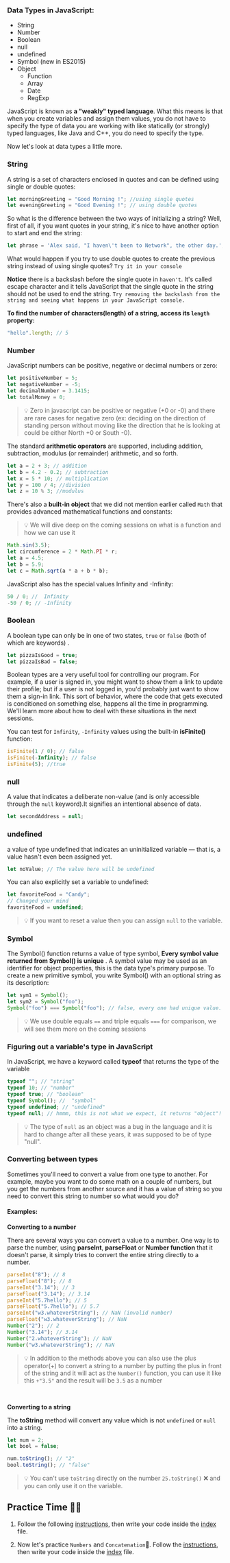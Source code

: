 ### <a id="datatypes">Data Types in JavaScript:</a>

- String
- Number
- Boolean
- null
- undefined
- Symbol (new in ES2015)
- Object
  - Function
  - Array
  - Date
  - RegExp

JavaScript is known as **a "weakly" typed language**. What this means is that when you create variables and assign them values, you do not have to specify the type of data you are working with like statically (or strongly) typed languages, like Java and C++, you do need to specify the type.

Now let's look at data types a little more.

### String

A string is a set of characters enclosed in quotes and can be defined using single or double quotes:

```javascript
let morningGreeting = "Good Morning !"; //using single quotes
let eveningGreeting = "Good Evening !"; // using double quotes
```

So what is the difference between the two ways of initializing a string? Well, first of all, if you want quotes in your string, it's nice to have another option to start and end the string:

```javascript
let phrase = 'Alex said, "I haven\'t been to Network", the other day.';
```

What would happen if you try to use double quotes to create the previous string instead of using single quotes? `Try it in your console`

**Notice** there is a backslash before the single quote in `haven't`. It's called escape character and it tells JavaScript that the single quote in the string should not be used to end the string. `Try removing the backslash from the string and seeing what happens in your JavaScript console.`

**To find the number of characters(length) of a string, access its `length` property:**

```javascript
"hello".length; // 5
```

### Number

JavaScript numbers can be positive, negative or decimal numbers or zero:

```javascript
let positiveNumber = 5;
let negativeNumber = -5;
let decimalNumber = 3.1415;
let totalMoney = 0;
```

> 💡 Zero in javascript can be positive or negative (+0 or -0) and there are rare cases for negative zero (ex: deciding on the direction of standing person without moving like the direction that he is looking at could be either North +0 or South -0).

The standard **arithmetic operators** are supported, including addition, subtraction, modulus (or remainder) arithmetic, and so forth.

```javascript
let a = 2 + 3; // addition
let b = 4.2 - 0.2; // subtraction
let x = 5 * 10; // multiplication
let y = 100 / 4; //division
let z = 10 % 3; //modulus
```

There's also a **built-in object** that we did not mention earlier called `Math` that provides advanced mathematical functions and constants:

> 💡 We will dive deep on the coming sessions on what is a function and how we can use it

```javascript
Math.sin(3.5);
let circumference = 2 * Math.PI * r;
let a = 4.5;
let b = 5.9;
let c = Math.sqrt(a * a + b * b);
```

JavaScript also has the special values Infinity and -Infinity:

```javascript
50 / 0; //  Infinity
-50 / 0; // -Infinity
```

### Boolean

A boolean type can only be in one of two states, `true` or `false` (both of which are keywords) .

```javascript
let pizzaIsGood = true;
let pizzaIsBad = false;
```

Boolean types are a very useful tool for controlling our program. For example, if a user is signed in, you might want to show them a link to update their profile; but if a user is not logged in, you'd probably just want to show them a sign-in link. This sort of behavior, where the code that gets executed is conditioned on something else, happens all the time in programming. We'll learn more about how to deal with these situations in the next sessions.

You can test for `Infinity`, `-Infinity` values using the built-in **isFinite()** function:

```javascript
isFinite(1 / 0); // false
isFinite(-Infinity); // false
isFinite(5); //true
```

### null

A value that indicates a deliberate non-value (and is only accessible through the `null` keyword).It signifies an intentional absence of data.

```javascript
let secondAddress = null;
```

### undefined

a value of type undefined that indicates an uninitialized variable — that is, a value hasn't even been assigned yet.

```javascript
let noValue; // The value here will be undefined
```

You can also explicitly set a variable to undefined:

```javascript
let favoriteFood = "Candy";
// Changed your mind
favoriteFood = undefined;
```

> 💡 If you want to reset a value then you can assign `null` to the variable.

### Symbol

The Symbol() function returns a value of type symbol, **Every symbol value returned from Symbol() is unique** . A symbol value may be used as an identifier for object properties, this is the data type's primary purpose.
To create a new primitive symbol, you write Symbol() with an optional string as its description:

```javascript
let sym1 = Symbol();
let sym2 = Symbol("foo");
Symbol("foo") === Symbol("foo"); // false, every one had unique value.
```

> 💡 We use double equals `==` and triple equals `===` for comparison, we will see them more on the coming sessions

### Figuring out a variable's type in JavaScript

In JavaScript, we have a keyword called **typeof** that returns the type of the variable

```javascript
typeof ""; // "string"
typeof 10; // "number"
typeof true; // "boolean"
typeof Symbol(); //  "symbol"
typeof undefined; // "undefined"
typeof null; // hmmm, this is not what we expect, it returns "object"!
```

> 💡 The type of `null` as an object was a bug in the language and it is hard to change after all these years, it was supposed to be of type "null".

### Converting between types

Sometimes you'll need to convert a value from one type to another. For example, maybe you want to do some math on a couple of numbers, but you get the numbers from another source and it has a value of string so you need to convert this string to number so what would you do?

#### Examples:

**Converting to a number**

There are several ways you can convert a value to a number. One way is to parse the number, using **parseInt**, **parseFloat** or **Number function** that it doesn't parse, it simply tries to convert the entire string directly to a number.

```javascript
parseInt("8"); // 8
parseFloat("8"); // 8
parseInt("3.14"); // 3
parseFloat("3.14"); // 3.14
parseInt("5.7hello"); // 5
parseFloat("5.7hello"); // 5.7
parseInt("w3.whateverString"); // NaN (invalid number)
parseFloat("w3.whateverString"); // NaN
Number("2"); // 2
Number("3.14"); // 3.14
Number("2.whateverString"); // NaN
Number("w3.whateverString"); // NaN
```

> 💡 In addition to the methods above you can also use the plus operator(+) to convert a string to a number by putting the plus in front of the string and it will act as the `Number()` function, you can use it like this `+"3.5"` and the result will be `3.5` as a number

<br />

**Converting to a string**

The **toString** method will convert any value which is not `undefined` or `null` into a string.

```javascript
let num = 2;
let bool = false;

num.toString(); // "2"
bool.toString(); // "false"
```

> 💡 You can't use `toString` directly on the number `25.toString()` ❌ and you can only use it on the variable.

## Practice Time 👨‍💻

1. Follow the following [instructions](https://repl.it/@CodeAcademy1/Data-Type#instructions), then write your code inside the [index](https://repl.it/@CodeAcademy1/Data-Type#index.js) file.

2. Now let's practice `Numbers` and `Concatenation`🤔. Follow the [instructions](https://repl.it/@CodeAcademy1/Numbers-and-Concatenation#instructions), then write your code inside the [index](https://repl.it/@CodeAcademy1/Numbers-and-Concatenation#index.js) file.

